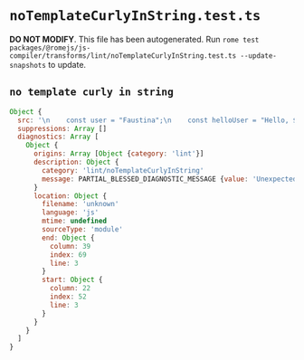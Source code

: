 # `noTemplateCurlyInString.test.ts`

**DO NOT MODIFY**. This file has been autogenerated. Run `rome test packages/@romejs/js-compiler/transforms/lint/noTemplateCurlyInString.test.ts --update-snapshots` to update.

## `no template curly in string`

```javascript
Object {
  src: '\n    const user = "Faustina";\n    const helloUser = "Hello, ${user}!";\n\n    // mark consts as used\n    console.log(user, helloUser)\n  '
  suppressions: Array []
  diagnostics: Array [
    Object {
      origins: Array [Object {category: 'lint'}]
      description: Object {
        category: 'lint/noTemplateCurlyInString'
        message: PARTIAL_BLESSED_DIAGNOSTIC_MESSAGE {value: 'Unexpected template string expression.'}
      }
      location: Object {
        filename: 'unknown'
        language: 'js'
        mtime: undefined
        sourceType: 'module'
        end: Object {
          column: 39
          index: 69
          line: 3
        }
        start: Object {
          column: 22
          index: 52
          line: 3
        }
      }
    }
  ]
}
```
